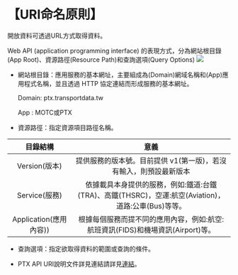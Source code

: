 # 【URI命名原則】


開放資料可透過URL方式取得資料。

Web API (application programming interface) 的表現方式，分為網站根目錄(App Root)、資源路徑(Resource Path)和查詢選項(Query Options) ![ ](https://ptx.transportdata.tw/PTX/Content/Images/sample_06.jpg)



- 網站根目錄：應用服務的基本網址，主要組成為(Domain)網域名稱和(App)應用程式名稱，並且透過 HTTP 協定連結而形成服務的基本網址。

    Domain: ptx.transportdata.tw

     App : MOTC或PTX
     
- 資源路徑：指定資源項目路徑名稱。
 

| 目錄結構 |  意義  |
| :--: | :--------: |
|  Version(版本)|提供服務的版本號。目前提供 v1(第一版)，若沒有輸入，則預設最新版本 |
| Service(服務)|依據載具本身提供的服務，例如:鐵道:台鐵(TRA)、高鐵(THSRC)，空運:航空(Aviation)，道路:公車(Bus)等等。|
| Application(應用內容))| 根據每個服務而提不同的應用內容，例如:航空:航班資訊(FIDS)和機場資訊(Airport)等。|


- 查詢選項：指定欲取得資料的範圍或查詢的條件。

- PTX API URI說明文件詳見連結請詳見[連結](http://ptx.transportdata.tw/ptx/Download/API_URI_Convention文件_v1.pdf)。